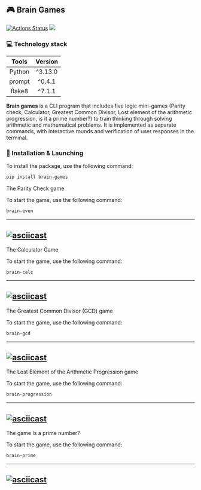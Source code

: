 ## 🎮 Brain Games
[![Actions Status](https://github.com/bebcor/python-project-49/actions/workflows/hexlet-check.yml/badge.svg)](https://github.com/bebcor/python-project-49/actions)
<a href="https://codeclimate.com/github/bebcor/python-project-49/maintainability"><img src="https://api.codeclimate.com/v1/badges/99d1b9997b0fdebf4996/maintainability" /></a>

### 💻 Technology stack
|     Tools      | Version |
|:--------------:|:-------:|
|     Python     | ^3.13.0 |
|     prompt     | ^0.4.1  |
|     flake8     | ^7.1.1  |

**Brain games** is a CLI program that includes five logic mini-games (Parity check, Calculator, Greatest Common Divisor, Lost element of the arithmetic progression, is it a prime number?) to train thinking through solving arithmetic and mathematical problems.
It is implemented as separate commands, with interactive rounds and verification of user responses in the terminal.

### 🔄 Installation  & Launching

To install the package, use the following command:

```bash
pip install brain-games
```

The Parity Check game

To start the game, use the following command:

```bash
brain-even
```
---
  [![asciicast](https://asciinema.org/a/tcRnayXYCPZjpj9RiX6P2yN8G.svg)](https://asciinema.org/a/tcRnayXYCPZjpj9RiX6P2yN8G)
---




The Calculator Game

To start the game, use the following command:

```bash
brain-calc
```
---
  [![asciicast](https://asciinema.org/a/qp2t6gaU6w6JpE97Q8KcAn66K.svg)](https://asciinema.org/a/qp2t6gaU6w6JpE97Q8KcAn66K)
---



The Greatest Common Divisor (GCD) game

To start the game, use the following command:

```bash
brain-gcd
```

---
  [![asciicast](https://asciinema.org/a/b8shLwmi0F9zmIayXM2Hpnw31.svg)](https://asciinema.org/a/b8shLwmi0F9zmIayXM2Hpnw31)
---



The Lost Element of the Arithmetic Progression game

To start the game, use the following command:

```bash
brain-progression
```

---
  [![asciicast](https://asciinema.org/a/1qvDGUqlTmDqNu8gawgTNlypE.svg)](https://asciinema.org/a/1qvDGUqlTmDqNu8gawgTNlypE)
---


The game Is a prime number?

To start the game, use the following command:

```bash
brain-prime
```

---
  [![asciicast](https://asciinema.org/a/AsN2zoK7rabmWOnzW2XaueJDU.svg)](https://asciinema.org/a/AsN2zoK7rabmWOnzW2XaueJDU)
---

